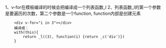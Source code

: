 1、v-for在模板编译的时候会把编译成一个列表函数_l
2、列表函数_l的第一个参数是要遍历的次数，第二个参数是一个function,
function内部是创建元素
```
    <div v-for="i in 3"></div>
    编译成：
    with(this){
        return _l((3), function(i) {return _c('div')})
    }
```